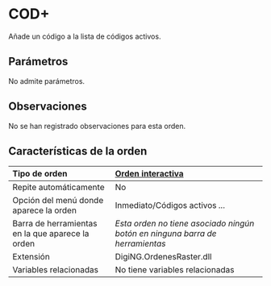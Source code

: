 # COD+

Añade un código a la lista de códigos activos.

## Parámetros

No admite parámetros.

## Observaciones

No se han registrado observaciones para esta orden.

## Características de la orden

| Tipo de orden | [Orden interactiva](cod-mas.md) |
| :--- | :--- |
| Repite automáticamente | No |
| Opción del menú donde aparece la orden | Inmediato/Códigos activos _..._ |
| Barra de herramientas en la que aparece la orden | _Esta orden no tiene asociado ningún botón en ninguna barra de herramientas_ |
| Extensión | DigiNG.OrdenesRaster.dll |
| Variables relacionadas | No tiene variables relacionadas |

